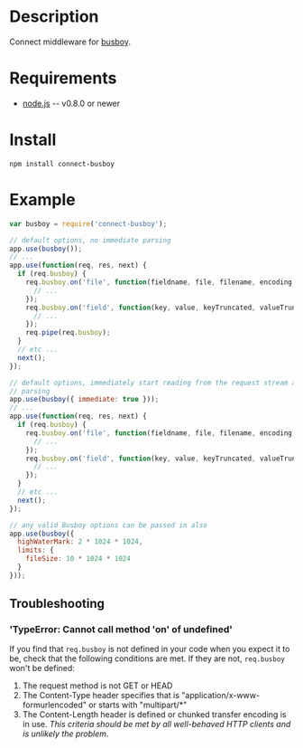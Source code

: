 Description
===========

Connect middleware for [busboy](https://github.com/mscdex/busboy).


Requirements
============

* [node.js](http://nodejs.org/) -- v0.8.0 or newer


Install
============

    npm install connect-busboy


Example
=======

```javascript
var busboy = require('connect-busboy');

// default options, no immediate parsing
app.use(busboy());
// ...
app.use(function(req, res, next) {
  if (req.busboy) {
    req.busboy.on('file', function(fieldname, file, filename, encoding, mimetype) {
      // ...
    });
    req.busboy.on('field', function(key, value, keyTruncated, valueTruncated) {
      // ...
    });
    req.pipe(req.busboy);
  }
  // etc ...
  next();
});

// default options, immediately start reading from the request stream and
// parsing
app.use(busboy({ immediate: true }));
// ...
app.use(function(req, res, next) {
  if (req.busboy) {
    req.busboy.on('file', function(fieldname, file, filename, encoding, mimetype) {
      // ...
    });
    req.busboy.on('field', function(key, value, keyTruncated, valueTruncated) {
      // ...
    });
  }
  // etc ...
  next();
});

// any valid Busboy options can be passed in also
app.use(busboy({
  highWaterMark: 2 * 1024 * 1024,
  limits: {
    fileSize: 10 * 1024 * 1024
  }
}));

```

## Troubleshooting

### 'TypeError: Cannot call method 'on' of undefined'

If you find that `req.busboy` is not defined in your code when you expect it to be, check that the following conditions are met. If they are not, `req.busboy` won't be defined:

 1. The request method is not GET or HEAD
 2. The Content-Type header specifies  that is "application/x-www-formurlencoded" or starts with "multipart/*"
 3. The Content-Length header is defined or chunked transfer encoding is in use. *This criteria should be met by all well-behaved HTTP clients and is unlikely the problem*.
